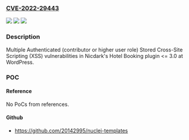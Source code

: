 ### [CVE-2022-29443](https://cve.mitre.org/cgi-bin/cvename.cgi?name=CVE-2022-29443)
![](https://img.shields.io/static/v1?label=Product&message=Hotel%20Booking%20(WordPress%20plugin)&color=blue)
![](https://img.shields.io/static/v1?label=Version&message=%3C%3D%203.0%3C%3D%203.0%20&color=brighgreen)
![](https://img.shields.io/static/v1?label=Vulnerability&message=CWE-79%20Cross-site%20Scripting%20(XSS)&color=brighgreen)

### Description

Multiple Authenticated (contributor or higher user role) Stored Cross-Site Scripting (XSS) vulnerabilities in Nicdark's Hotel Booking plugin <= 3.0 at WordPress.

### POC

#### Reference
No PoCs from references.

#### Github
- https://github.com/20142995/nuclei-templates

